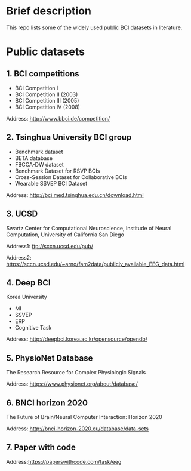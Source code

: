 # Brief description
This repo lists some of the widely used public BCI datasets in literature. 

# Public datasets
## 1. BCI competitions
- BCI Competition I
- BCI Competition II (2003)
- BCI Competition III (2005)
- BCI Competition IV (2008)

Address: http://www.bbci.de/competition/
## 2. Tsinghua University BCI group
- Benchmark dataset
- BETA database
- FBCCA-DW dataset
- Benchmark Dataset for RSVP BCIs
- Cross-Session Dataset for Collaborative BCIs
- Wearable SSVEP BCI Dataset

Address: http://bci.med.tsinghua.edu.cn/download.html
## 3. UCSD
Swartz Center for Computational Neuroscience, Institude of Neural Computation,
University of California San Diego

Address1: ftp://sccn.ucsd.edu/pub/

Address2: https://sccn.ucsd.edu/~arno/fam2data/publicly_available_EEG_data.html
## 4. Deep BCI
Korea University
- MI
- SSVEP
- ERP
- Cognitive Task

Address: http://deepbci.korea.ac.kr/opensource/opendb/
## 5. PhysioNet Database
The Research Resource for Complex Physiologic Signals

Address: https://www.physionet.org/about/database/
## 6.  BNCI horizon 2020
The Future of Brain/Neural Computer Interaction: Horizon 2020

Address: http://bnci-horizon-2020.eu/database/data-sets
## 7. Paper with code

Address:https://paperswithcode.com/task/eeg
